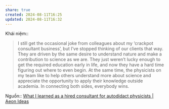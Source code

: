 ```yaml
---
share: true
created: 2024-08-11T16:25
updated: 2024-08-11T16:32
---
```

Khái niệm:: 
> I still get the occasional joke from colleagues about my ‘crackpot consultant business’, but I’ve stopped thinking of our clients that way. They are driven by the same desire to understand nature and make a contribution to science as we are. They just weren’t lucky enough to get the required education early in life, and now they have a hard time figuring out where to even begin. At the same time, the physicists on my team like to help others understand more about science and appreciate the opportunity to apply their knowledge outside academia. In connecting both sides, everybody wins.

Nguồn:: [What I learned as a hired consultant for autodidact physicists | Aeon Ideas](https://aeon.co/ideas/what-i-learned-as-a-hired-consultant-for-autodidact-physicists)